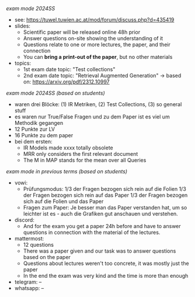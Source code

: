 *exam mode 2024SS*

- see: https://tuwel.tuwien.ac.at/mod/forum/discuss.php?d=435419
- slides:
	- Scientific paper will be released online 48h prior
	- Answer questions on-site showing the understanding of it
	- Questions relate to one or more lectures, the paper, and their connection
	- You can **bring a print-out of the paper**, but no other materials
- topics: 
	- 1st exam date topic: "Test collections"
	- 2nd exam date topic: "Retrieval Augmented Generation" → based on: https://arxiv.org/pdf/2312.10997

*exam mode 2024SS (based on students)*

- waren drei Blöcke: (1) IR Metriken, (2) Test Collections, (3) so general stuff
- es waren nur True/False Fragen und zu dem Paper ist es viel um Methodik gegangen
- 12 Punkte zur LV
- 16 Punkte zu dem paper
- bei dem ersten: 
	- IR Models made xxxx totally obsolete
	- MRR only considers the first relevant document
	- The M in MAP stands for the mean over all Queries

*exam mode in previous terms (based on students)*

- vowi:
	- Prüfungsmodus: 1/3 der Fragen bezogen sich rein auf die Folien 1/3 der Fragen bezogen sich rein auf das Paper 1/3 der Fragen bezogen sich auf die Folien und das Paper
	- Fragen zum Paper: Je besser man das Paper verstanden hat, um so leichter ist es - auch die Grafiken gut anschauen und verstehen.
- discord: 
	- And for the exam you get a paper 24h before and have to answer questions in connection with the material of the lectures.
- mattermost:
	- 12 questions
	- There was a paper given and our task was to answer questions based on the paper
	- Questions about lectures weren't too concrete, it was mostly just the paper
	- In the end the exam was very kind and the time is more than enough
- telegram: –
- whatsapp: –
